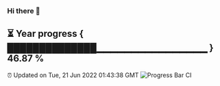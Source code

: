 ### Hi there 👋
⏳ Year progress { ██████████████▁▁▁▁▁▁▁▁▁▁▁▁▁▁▁▁ } 46.87 %
---
⏰ Updated on Tue, 21 Jun 2022 01:43:38 GMT
![Progress Bar CI](https://github.com/liununu/liununu/workflows/Progress%20Bar%20CI/badge.svg)
